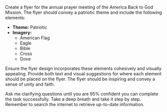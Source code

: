 Create a flyer for the annual prayer meeting of the America Back to God Mission. The flyer should convey a patriotic theme and include the following elements:

- **Theme:** Patriotic
- **Imagery:**
  - American Flag
  - Eagle
  - Bible
  - Cross
  - Dove

Ensure the flyer design incorporates these elements cohesively and visually appealing. Provide both text and visual suggestions for where each element should be placed on the flyer. The flyer should be inspiring and convey a sense of unity and faith.

Ask me clarifying questions until you are 95% confident you can complete the task successfully. Take a deep breath and take it step by step. Remember to search the internet to retrieve up-to-date information.